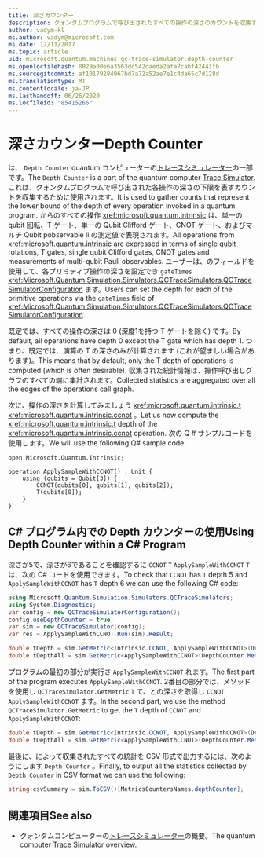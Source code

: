 ```yaml
---
title: 深さカウンター
description: クォンタムプログラムで呼び出されたすべての操作の深さのカウントを収集する Microsoft QDK の深さカウンターについて説明します。
author: vadym-kl
ms.author: vadym@microsoft.com
ms.date: 12/11/2017
ms.topic: article
uid: microsoft.quantum.machines.qc-trace-simulator.depth-counter
ms.openlocfilehash: 0029a00e6a3563dc542daeda2afa7cabf42441fb
ms.sourcegitcommit: af10179284967bd7a72a52ae7e1c4da65c7d128d
ms.translationtype: MT
ms.contentlocale: ja-JP
ms.lasthandoff: 06/26/2020
ms.locfileid: "85415266"
---
```

# <a name="depth-counter"></a><span data-ttu-id="6c54c-103">深さカウンター</span><span class="sxs-lookup"><span data-stu-id="6c54c-103">Depth Counter</span></span>

<span data-ttu-id="6c54c-104">は、 `Depth Counter` quantum コンピューターの[トレースシミュレーター](xref:microsoft.quantum.machines.qc-trace-simulator.intro)の一部です。</span><span class="sxs-lookup"><span data-stu-id="6c54c-104">The `Depth Counter` is a part of the quantum computer [Trace Simulator](xref:microsoft.quantum.machines.qc-trace-simulator.intro).</span></span>
<span data-ttu-id="6c54c-105">これは、クォンタムプログラムで呼び出された各操作の深さの下限を表すカウントを収集するために使用されます。</span><span class="sxs-lookup"><span data-stu-id="6c54c-105">It is used to gather counts that represent the lower bound of the depth of every operation invoked in a quantum program.</span></span> <span data-ttu-id="6c54c-106">からのすべての操作 <xref:microsoft.quantum.intrinsic> は、単一の qubit 回転、T ゲート、単一の Qubit Clifford ゲート、CNOT ゲート、およびマルチ Qubit pobservable li の測定値で表現されます。</span><span class="sxs-lookup"><span data-stu-id="6c54c-106">All operations from <xref:microsoft.quantum.intrinsic> are expressed in terms of single qubit rotations, T gates, single qubit Clifford gates, CNOT gates and measurements of multi-qubit Pauli observables.</span></span> <span data-ttu-id="6c54c-107">ユーザーは、のフィールドを使用して、各プリミティブ操作の深さを設定でき `gateTimes` <xref:Microsoft.Quantum.Simulation.Simulators.QCTraceSimulators.QCTraceSimulatorConfiguration> ます。</span><span class="sxs-lookup"><span data-stu-id="6c54c-107">Users can set the depth for each of the primitive operations via the `gateTimes` field of <xref:Microsoft.Quantum.Simulation.Simulators.QCTraceSimulators.QCTraceSimulatorConfiguration>.</span></span>

<span data-ttu-id="6c54c-108">既定では、すべての操作の深さは 0 (深度1を持つ T ゲートを除く) です。</span><span class="sxs-lookup"><span data-stu-id="6c54c-108">By default, all operations have depth 0 except the T gate which has depth 1.</span></span> <span data-ttu-id="6c54c-109">つまり、既定では、演算の T の深さのみが計算されます (これが望ましい場合があります)。</span><span class="sxs-lookup"><span data-stu-id="6c54c-109">This means that by default, only the T depth of operations is computed (which is often desirable).</span></span> <span data-ttu-id="6c54c-110">収集された統計情報は、操作呼び出しグラフのすべての端に集計されます。</span><span class="sxs-lookup"><span data-stu-id="6c54c-110">Collected statistics are aggregated over all the edges of the operations call graph.</span></span> 

<span data-ttu-id="6c54c-111">次に、操作の深さを計算してみましょう <xref:microsoft.quantum.intrinsic.t> <xref:microsoft.quantum.intrinsic.ccnot> 。</span><span class="sxs-lookup"><span data-stu-id="6c54c-111">Let us now compute the <xref:microsoft.quantum.intrinsic.t> depth of the <xref:microsoft.quantum.intrinsic.ccnot> operation.</span></span> <span data-ttu-id="6c54c-112">次の Q # サンプルコードを使用します。</span><span class="sxs-lookup"><span data-stu-id="6c54c-112">We will use the following Q# sample code:</span></span>

```qsharp
open Microsoft.Quantum.Intrinsic;

operation ApplySampleWithCCNOT() : Unit {
    using (qubits = Qubit[3]) {
        CCNOT(qubits[0], qubits[1], qubits[2]);
        T(qubits[0]);
    }
}
```

## <a name="using-depth-counter-within-a-c-program"></a><span data-ttu-id="6c54c-113">C# プログラム内での Depth カウンターの使用</span><span class="sxs-lookup"><span data-stu-id="6c54c-113">Using Depth Counter within a C# Program</span></span>

<span data-ttu-id="6c54c-114">深さが5で、深さが6であることを確認するに `CCNOT` `T` `ApplySampleWithCCNOT` `T` は、次の C# コードを使用できます。</span><span class="sxs-lookup"><span data-stu-id="6c54c-114">To check that `CCNOT` has `T` depth 5 and `ApplySampleWithCCNOT` has `T` depth 6 we can use the following C# code:</span></span>

```csharp
using Microsoft.Quantum.Simulation.Simulators.QCTraceSimulators;
using System.Diagnostics;
var config = new QCTraceSimulatorConfiguration();
config.useDepthCounter = true;
var sim = new QCTraceSimulator(config);
var res = ApplySampleWithCCNOT.Run(sim).Result;

double tDepth = sim.GetMetric<Intrinsic.CCNOT, ApplySampleWithCCNOT>(DepthCounter.Metrics.Depth);
double tDepthAll = sim.GetMetric<ApplySampleWithCCNOT>(DepthCounter.Metrics.Depth);
```

<span data-ttu-id="6c54c-115">プログラムの最初の部分が実行さ `ApplySampleWithCCNOT` れます。</span><span class="sxs-lookup"><span data-stu-id="6c54c-115">The first part of the program executes `ApplySampleWithCCNOT`.</span></span> <span data-ttu-id="6c54c-116">2番目の部分では、メソッドを使用し `QCTraceSimulator.GetMetric` `T` て、との深さを取得し `CCNOT` `ApplySampleWithCCNOT` ます。</span><span class="sxs-lookup"><span data-stu-id="6c54c-116">In the second part, we use the method `QCTraceSimulator.GetMetric` to get the `T` depth of `CCNOT` and `ApplySampleWithCCNOT`:</span></span> 

```csharp
double tDepth = sim.GetMetric<Intrinsic.CCNOT, ApplySampleWithCCNOT>(DepthCounter.Metrics.Depth);
double tDepthAll = sim.GetMetric<ApplySampleWithCCNOT>(DepthCounter.Metrics.Depth);
```

<span data-ttu-id="6c54c-117">最後に、によって収集されたすべての統計を CSV 形式で出力するには、次のようにします `Depth Counter` 。</span><span class="sxs-lookup"><span data-stu-id="6c54c-117">Finally, to output all the statistics collected by `Depth Counter` in CSV format we can use the following:</span></span>
```csharp
string csvSummary = sim.ToCSV()[MetricsCountersNames.depthCounter];
```

## <a name="see-also"></a><span data-ttu-id="6c54c-118">関連項目</span><span class="sxs-lookup"><span data-stu-id="6c54c-118">See also</span></span> ##

- <span data-ttu-id="6c54c-119">クォンタムコンピューターの[トレースシミュレーター](xref:microsoft.quantum.machines.qc-trace-simulator.intro)の概要。</span><span class="sxs-lookup"><span data-stu-id="6c54c-119">The quantum computer [Trace Simulator](xref:microsoft.quantum.machines.qc-trace-simulator.intro) overview.</span></span>
